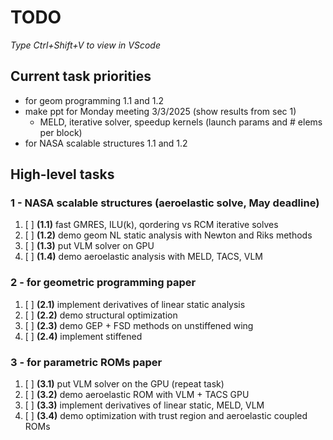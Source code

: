 # TODO

*Type Ctrl+Shift+V to view in VScode*

## Current task priorities
* for geom programming 1.1 and 1.2
* make ppt for Monday meeting 3/3/2025 (show results from sec 1)
    * MELD, iterative solver, speedup kernels (launch params and # elems per block)
* for NASA scalable structures 1.1 and 1.2

## High-level tasks
### 1 - NASA scalable structures (aeroelastic solve, May deadline)
1. [ ] **(1.1)** fast GMRES, ILU(k), qordering vs RCM iterative solves
2. [ ] **(1.2)** demo geom NL static analysis with Newton and Riks methods
3. [ ] **(1.3)** put VLM solver on GPU
4. [ ] **(1.4)** demo aeroelastic analysis with MELD, TACS, VLM

### 2 - for geometric programming paper
1. [ ] **(2.1)** implement derivatives of linear static analysis
2. [ ] **(2.2)** demo structural optimization
3. [ ] **(2.3)** demo GEP + FSD methods on unstiffened wing
4. [ ] **(2.4)** implement stiffened 

### 3 - for parametric ROMs paper
1. [ ] **(3.1)** put VLM solver on the GPU (repeat task)
2. [ ] **(3.2)** demo aeroelastic ROM with VLM + TACS GPU
3. [ ] **(3.3)** implement derivatives of linear static, MELD, VLM
4. [ ] **(3.4)** demo optimization with trust region and aeroelastic coupled ROMs

